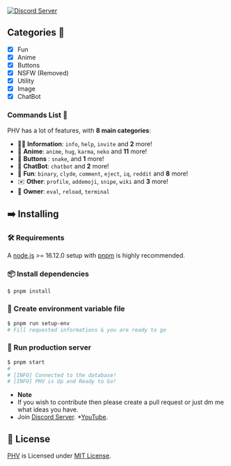 [![Discord Server](https://discordapp.com/api/guilds/1119870097612349511/embed.png)](https://discord.gg/4npsjZNf)

## Categories 📑
- [x] Fun
- [x] Anime
- [x] Buttons
- [x] NSFW (Removed)
- [x] Utility
- [X] Image
- [X] ChatBot

### Commands List 💫 

PHV has a lot of features, with **8 main categories**:

*   👩‍💼 **Information**: `info`, `help`, `invite` and **2** more! 
*   🚓 **Anime**: `anime`, `hug`, `karma`, `neko` and **11** more! 
*   🔲 **Buttons** : `snake`,  and **1** more!
*   🤖 **ChatBot**: `chatbot` and **2** more! 
*   👻 **Fun**: `binary`, `clyde`, `comment`, `eject`, `iq`, `reddit` and **8** more!
*   ✉️ **Other**: `profile`, `addemoji`, `snipe`, `wiki` and **3** more!
*   👑 **Owner**: `eval`, `reload`, `terminal`


## ➡️ Installing

### 🛠️ Requirements

A [node.js](https://nodejs.org) >= 16.12.0 setup with [pnpm](https://pnpm.io) is highly recommended.

### 📦 Install dependencies

```bash
$ pnpm install
```

### 🔑 Create environment variable file

```bash
$ pnpm run setup-env
# Fill requested informations & you are ready to go
```

### 🏃 Run production server

```bash
$ pnpm start
#
# [INFO] Connected to the database!
# [INFO] PHV is Up and Ready to Go!
```
* **Note**
* If you wish to contribute then please create a pull request or just dm me what ideas you have.
* Join [Discord Server](https://discord.gg/UV22V6fEAv).
*[YouTube](https://www.youtube.com/channel/UCGTbFucVXPA9OBTUPZj-TzQ).


## 📄 License

[PHV](#) is Licensed under [MIT License](./LICENSE).
